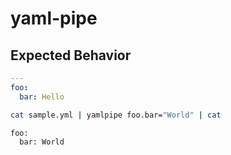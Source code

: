 # yaml-pipe

## Expected Behavior

```yml
---
foo:
  bar: Hello
````

```sh
cat sample.yml | yamlpipe foo.bar="World" | cat
```

```txt
foo:
  bar: World
```
